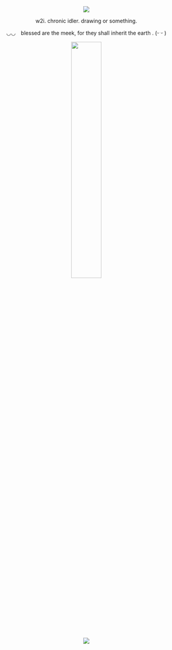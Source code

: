 <div align="center">
  <img src="https://files.catbox.moe/w9q3bg.png">
</div>
<p align="center">w2i. chronic idler. drawing or something. </p>
<p align="center">◡◡⠀ blessed are the meek, for they shall inherit the earth  .   (ᵕ ᵕ )</p
</div>
<div align="center">
  <img width = "40%" src="https://files.catbox.moe/95dmxq.png">
</div>
<div align="center">

![](https://komarev.com/ghpvc/?username=dearzenitsu&label=zenitsu+lovers&style=plastic&color=FFB84D=base=399)
